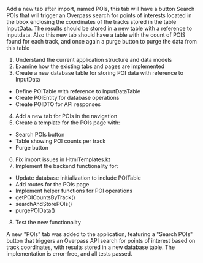 Add a new tab after import, named POIs, this tab will have a button Search POIs that will trigger an Overpass search for points of interests located in the bbox enclosing the coordinates of the tracks stored in the table InputData. The results should be stored in a new table with a reference to inputdata. Also this new tab should have a table with the count of POIS found for each track, and once again a purge button to purge the data from this table

1. Understand the current application structure and data models
2. Examine how the existing tabs and pages are implemented
3. Create a new database table for storing POI data with reference to InputData
- Define POITable with reference to InputDataTable
- Create POIEntity for database operations
- Create POIDTO for API responses
4. Add a new tab for POIs in the navigation
5. Create a template for the POIs page with:
- Search POIs button
- Table showing POI counts per track
- Purge button
6. Fix import issues in HtmlTemplates.kt
7. Implement the backend functionality for:
- Update database initialization to include POITable
- Add routes for the POIs page
- Implement helper functions for POI operations
- getPOICountsByTrack()
- searchAndStorePOIs()
- purgePOIData()
8. Test the new functionality

A new "POIs" tab was added to the application, featuring a "Search POIs" button that triggers an Overpass API search for points of interest based on track coordinates, with results stored in a new database table. The implementation is error-free, and all tests passed.

